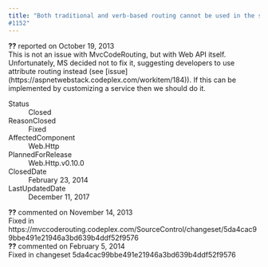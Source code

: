 ```yaml
---
title: "Both traditional and verb-based routing cannot be used in the same ApiController
#1152"
---
```

<div class="issue-report">
   <div class="issue-header"><b>??</b> reported on 
      <time datetime="2013-10-19T21:37:49.287-07:00" title="2013-10-19T21:37:49.287-07:00">October 19, 2013</time>
   </div>
   <div class="issue-message" markdown="1">This is not an issue with MvcCodeRouting, but with Web API itself. Unfortunately, MS decided not to fix it, suggesting developers to use attribute routing instead (see [issue](https://aspnetwebstack.codeplex.com/workitem/184)). If this can be implemented by customizing a service then we should do it.
      <!--markdown end-->
   </div>
   <div class="issue-footer">
      <dl>
         <dt>Status</dt>
         <dd>Closed</dd>
         <dt>ReasonClosed</dt>
         <dd>Fixed</dd>
         <dt>AffectedComponent</dt>
         <dd>Web.Http</dd>
         <dt>PlannedForRelease</dt>
         <dd>Web.Http.v0.10.0</dd>
         <dt>ClosedDate</dt>
         <dd>
            <time datetime="2014-02-23T19:26:56.157-08:00" title="2014-02-23T19:26:56.157-08:00">February 23, 2014</time>
         </dd>
         <dt>LastUpdatedDate</dt>
         <dd>
            <time datetime="2017-12-11T02:15:56.247-08:00" title="2017-12-11T02:15:56.247-08:00">December 11, 2017</time>
         </dd>
      </dl>
   </div>
</div>
<div id="comment-123099" class="issue-comment">
   <div class="issue-header"><b>??</b> commented on 
      <time datetime="2013-11-14T19:47:03.09-08:00" title="2013-11-14T19:47:03.09-08:00">November 14, 2013</time>
   </div>
   <div class="issue-message" markdown="1">Fixed in https://mvccoderouting.codeplex.com/SourceControl/changeset/5da4cac99bbe491e21946a3bd639b4ddf52f9576
      <!--markdown end-->
   </div>
</div>
<div id="comment-132722" class="issue-comment">
   <div class="issue-header"><b>??</b> commented on 
      <time datetime="2014-02-05T11:42:29.323-08:00" title="2014-02-05T11:42:29.323-08:00">February 5, 2014</time>
   </div>
   <div class="issue-message" markdown="1">Fixed in changeset 5da4cac99bbe491e21946a3bd639b4ddf52f9576
      <!--markdown end-->
   </div>
</div>